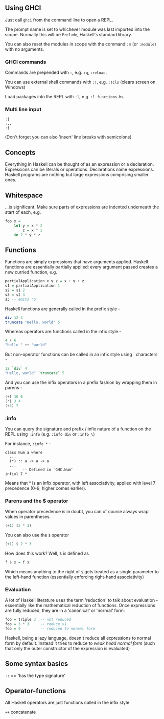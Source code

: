 ## Using GHCI

Just call `ghci` from the command line to open a REPL.

The prompt name is set to whichever module was last imported into the scope. Normally this will be `Prelude`, Haskell's standard library.

You can also reset the modules in scope with the command `:m` (or `:module`) with no arguments.

### GHCI commands

Commands are prepended with `:`, e.g. `:q`, `:reload`.

You can use external shell commands with `:!`, e.g. `:!cls` (clears screen on Windows)

Load packages into the REPL with `:l`, e.g. `:l functions.hs`.

### Multi line input

```
:{
...
:}
```

(Don't forget you can also 'insert' line breaks with semicolons)

## Concepts

Everything in Haskell can be thought of as an expression or a declaration. Expressions can be literals or operations. Declarations name expressions. Haskell programs are nothing but large expressions comprising smaller ones.

## Whitespace

...is significant. Make sure parts of expressions are indented underneath the start of each, e.g.

```haskell
foo x = 
    let y = x * 2
        z = x ^ 2
    in 2 * y * z
```

## Functions

Functions are simply expressions that have arguments applied. Haskell functions are essentially partially applied: every argument passed creates a new curried function, e.g.

```haskell
partialApplication x y z = x + y + z
s1 = partialApplication 1
s2 = s1 2
s3 = s2 3
s3 -- emits '6'
```

Haskell functions are generally called in the prefix style -

```haskell
div 12 4
truncate "Hello, world" 5
```

Whereas operators are functions called in the infix style -

```haskell
4 + 6
"hello " ++ "world"
```

But non-operator functions can be called in an infix style using ` characters -

```haskell
12 `div` 4
"Hello, world" `truncate` 5
```

And you can use the infix operators in a prefix fashion by wrapping them in parens -

```haskell
(+) 10 6
(*) 3 4
(+3) 7
```

### :info

You can query the signature and prefix / infix nature of a function on the REPL using `:info` (e.g. `:info div` or `:info \`)

For instance, `:info *` -

```
class Num a where
  ...
  (*) :: a -> a -> a
  ...
        -- Defined in `GHC.Num'
infixl 7 *
```

Means that * is an infix operator, with left associativity, applied with level 7 precedence (0-9, higher comes earlier).

### Parens and the $ operator

When operator precedence is in doubt, you can of course always wrap values in parentheses.

```haskell
(+1) (2 * 3)
```

You can also use the `$` operator

```haskell
(+1) $ 2 * 3
```

How does this work? Well, `$` is defined as

```haskell
f $ x = f x
```

Which means anything to the right of `$` gets treated as a single parameter to the left-hand function (essentially enforcing right-hand associativity)

### Evaluation

A lot of Haskell literature uses the term 'reduction' to talk about evaluation - essentially like the mathematical reduction of functions. Once expressions are fully reduced, they are in a 'canonical' or 'normal' form:

```haskell
foo = triple 3  -- not reduced
foo = 3 * 3     -- reduce x1
foo = 9         -- reduced to normal form
```

Haskell, being a lazy language, doesn't reduce all expressions to normal form by default. Instead it tries to reduce to *weak head normal form* (such that only the outer constructor of the expression is evaluated)

## Some syntax basics

`::` == 'has the type signature'

## Operator-functions

All Haskell operators are just functions called in the infix style.

`++` concatenate
